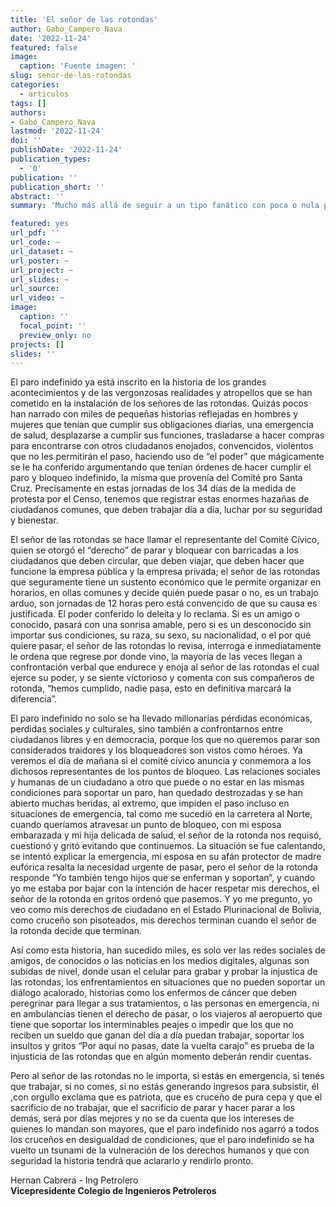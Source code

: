 ```yaml
---
title: 'El señor de las rotondas'
author: Gabo_Campero_Nava
date: '2022-11-24'
featured: false
image:
  caption: 'Fuente imagen: '
slug: senor-de-las-rotondas
categories:
  - articulos
tags: []
authors:
- Gabo_Campero_Nava
lastmod: '2022-11-24'
doi: ''
publishDate: '2022-11-24'
publication_types:
  - '0'
publication: ''
publication_short: ''
abstract: ''
summary: 'Mucho más allá de seguir a un tipo fanático con poca o nula percepción de la realidad y que incluso ha sido cuestionado por su propio comité cívico y personas opositoras al gobierno como María Galindo'

featured: yes
url_pdf: ''
url_code: ~
url_dataset: ~
url_poster: ~
url_project: ~
url_slides: ~
url_source: 
url_video: ~
image:
  caption: ''
  focal_point: ''
  preview_only: no
projects: []
slides: ''
---
```


El paro indefinido ya está inscrito en la historia de los grandes acontecimientos y de las vergonzosas realidades y atropellos que se han cometido en la instalación de los señores de las rotondas. Quizás pocos han narrado con miles de pequeñas historias reflejadas en hombres y mujeres que tenían que cumplir sus obligaciones diarias, una emergencia de salud, desplazarse a cumplir sus funciones, trasladarse a hacer compras para encontrarse con otros ciudadanos enojados, convencidos, violentos que no les permitirán el paso, haciendo uso de “el poder” que mágicamente se le ha conferido argumentando que tenían órdenes de hacer cumplir el paro y bloqueo indefinido, la misma que provenía del Comité pro Santa Cruz. Precisamente en estas jornadas de los 34 días de la medida de protesta por el Censo, tenemos que registrar estas enormes hazañas de ciudadanos comunes, que deben trabajar día a día, luchar por su seguridad y bienestar.

El señor de las rotondas se hace llamar el representante del Comité Cívico, quien se otorgó el “derecho” de parar y bloquear con barricadas a los ciudadanos que deben circular, que deben viajar, que deben hacer que funcione la empresa pública y la empresa privada; el señor de las rotondas que seguramente tiene un sustento económico que le permite organizar en horarios, en ollas comunes y decide quién puede pasar o no, es un trabajo arduo, son jornadas de 12 horas pero está convencido de que su causa es justificada. El poder conferido lo deleita y lo reclama. Si es un amigo o conocido, pasará con una sonrisa amable, pero si es un desconocido sin importar sus condiciones, su raza, su sexo, su nacionalidad, o el por qué quiere pasar, el señor de las rotondas lo revisa, interroga e inmediatamente le ordena que regrese por donde vino, la mayoría de las veces llegan a confrontación verbal que endurece y enoja al señor de las rotondas el cual ejerce su poder, y se siente victorioso y comenta con sus compañeros de rotonda, “hemos cumplido, nadie pasa, esto en definitiva marcará la diferencia”.

El paro indefinido no solo se ha llevado millonarias pérdidas económicas, perdidas sociales y culturales, sino también a confrontarnos entre ciudadanos libres y en democracia, porque los que no queremos parar son considerados traidores y los bloqueadores son vistos como héroes. Ya veremos el día de mañana si el comité cívico anuncia y conmemora a los dichosos representantes de los puntos de bloqueo. Las relaciones sociales y humanas de un ciudadano a otro que puede o no estar en las mismas condiciones para soportar un paro, han quedado destrozadas y se han abierto muchas heridas, al extremo, que impiden el paso incluso en situaciones de emergencia, tal como me sucedió en la carretera al Norte, cuando queríamos atravesar un punto de bloqueo, con mi esposa embarazada y mi hija delicada de salud,  el señor de la rotonda nos requisó, cuestionó y gritó evitando que continuemos. La situación se fue calentando, se intentó explicar la emergencia, mi esposa en su afán protector de madre eufórica resalta la necesidad urgente de pasar, pero el señor de la rotonda responde “Yo también tengo hijos que se enferman y soportan”, y cuando yo me estaba por bajar con la intención de hacer respetar mis derechos, el señor de la rotonda en gritos ordenó que pasemos. Y yo me pregunto, yo veo como mis derechos de ciudadano en el Estado Plurinacional de Bolivia, como cruceño son pisoteados, mis derechos terminan cuando el señor de la rotonda decide que terminan. 

Así como esta historia, han sucedido miles, es solo ver las redes sociales de amigos, de conocidos o las noticias en los medios digitales, algunas son subidas de nivel, donde usan el celular para grabar y probar la injustica de las rotondas, los enfrentamientos en situaciones que no pueden soportar un diálogo acalorado, historias como los enfermos de cáncer que deben peregrinar para llegar a sus tratamientos, o las personas en emergencia, ni en ambulancias tienen el derecho de pasar, o los viajeros al aeropuerto que tiene que soportar los interminables peajes o impedir que los que no reciben un sueldo que ganan del día a día puedan trabajar, soportar los insultos y gritos “Por aquí no pasas, date la vuelta carajo” es prueba de la injusticia de las rotondas que en algún momento deberán rendir cuentas. 

Pero al señor de las rotondas no le importa, si estás en emergencia, si tenés que trabajar, si no comes, si no estás generando ingresos para subsistir, él ,con orgullo exclama que es patriota, que es cruceño de pura cepa y que el sacrificio de no trabajar, que el sacrificio de parar y hacer parar a los demás, será por días mejores y no se da cuenta que los intereses de quienes lo mandan son mayores, que el paro indefinido nos agarró a todos los cruceños en desigualdad de condiciones, que el paro indefinido se ha vuelto un tsunami de la vulneración de los derechos humanos y que con seguridad la historia tendrá que aclararlo y rendirlo pronto.


Hernan Cabrera - Ing Petrolero<br>
**Vicepresidente Colegio de Ingenieros Petroleros**<br>



